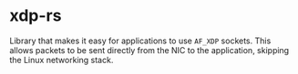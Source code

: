 # xdp-rs

Library that makes it easy for applications to use `AF_XDP` sockets. This allows
packets to be sent directly from the NIC to the application, skipping the Linux
networking stack.